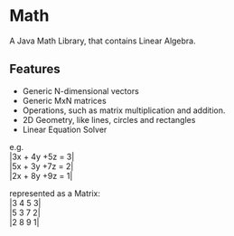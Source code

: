 # Math
A Java Math Library, that contains Linear Algebra.  
## Features
- Generic N-dimensional vectors
- Generic MxN matrices 
- Operations, such as matrix multiplication and addition.  
- 2D Geometry, like lines, circles and rectangles
- Linear Equation Solver  

e.g.  
|3x + 4y +5z = 3|  
|5x + 3y +7z = 2|  
|2x + 8y +9z = 1|  

represented as a Matrix:  
|3 4 5 3|  
|5 3 7 2|  
|2 8 9 1|  
